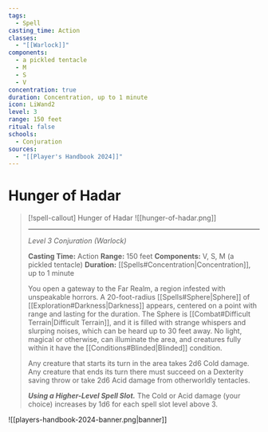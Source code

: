 ```yaml
---
tags:
  - Spell
casting_time: Action
classes:
  - "[[Warlock]]"
components:
  - a pickled tentacle
  - M
  - S
  - V
concentration: true
duration: Concentration, up to 1 minute
icon: LiWand2
level: 3
range: 150 feet
ritual: false
schools:
  - Conjuration
sources:
  - "[[Player's Handbook 2024]]"
---
```


# Hunger of Hadar

>[!spell-callout] Hunger of Hadar
>![[hunger-of-hadar.png]]
>
>---
>_Level 3 Conjuration (Warlock)_
>
>**Casting Time:** Action
>**Range:** 150 feet
>**Components:** V, S, M (a pickled tentacle)
>**Duration:** [[Spells#Concentration\|Concentration]], up to 1 minute
>
>You open a gateway to the Far Realm, a region infested with unspeakable horrors. A 20-foot-radius [[Spells#Sphere\|Sphere]] of [[Exploration#Darkness\|Darkness]] appears, centered on a point with range and lasting for the duration. The Sphere is [[Combat#Difficult Terrain\|Difficult Terrain]], and it is filled with strange whispers and slurping noises, which can be heard up to 30 feet away. No light, magical or otherwise, can illuminate the area, and creatures fully within it have the [[Conditions#Blinded\|Blinded]] condition.
>
>Any creature that starts its turn in the area takes 2d6 Cold damage. Any creature that ends its turn there must succeed on a Dexterity saving throw or take 2d6 Acid damage from otherworldly tentacles.
>
>**_Using a Higher-Level Spell Slot._** The Cold or Acid damage (your choice) increases by 1d6 for each spell slot level above 3.


![[players-handbook-2024-banner.png|banner]]
